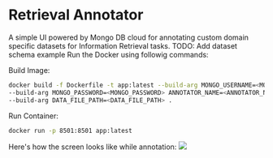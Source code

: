 # Retrieval Annotator
A simple UI powered by Mongo DB cloud for annotating custom domain specific datasets for Information Retrieval tasks.
TODO:
Add dataset schema example
Run the Docker using followig commands:

Build Image:
```bash
docker build -f Dockerfile -t app:latest --build-arg MONGO_USERNAME=<MONGO_USERNAME> \
--build-arg MONGO_PASSWORD=<MONGO_PASSWORD> ANNOTATOR_NAME=<ANNOTATOR_NAME> \
--build-arg DATA_FILE_PATH=<DATA_FILE_PATH> .
```

Run Container:
```bash
docker run -p 8501:8501 app:latest
```

Here's how the screen looks like while annotation:
<img src="https://user-images.githubusercontent.com/6007894/132026752-2cb1a0ad-9304-4746-bf04-d4177a4d2218.png"/>


